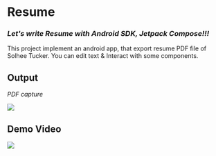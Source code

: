 # Resume
### *Let's write Resume with Android SDK, Jetpack Compose!!!*
This project implement an android app, that export resume PDF file of Solhee Tucker.
You can edit text & Interact with some components.

## Output
*PDF capture*

<img src="https://github.com/ssolh2906/Resume/assets/91825053/fcf667f3-979d-41f1-93b2-98965e1837f4">

## Demo Video

<img src="https://github.com/ssolh2906/Resume/assets/91825053/87e015b4-b472-4c14-9022-7d41b7d0184e">

